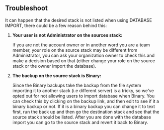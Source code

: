 <!-- usedin: [ _legacy_docker/Databases/database-import-v1.md, _maestro/Databases/database-import-v1.md, _node/Databases/database-import-v1.md, _rails/databases/database-import-v1.md] -->


## Troubleshoot
   
   It can happen that the desired stack is not listed when using DATABASE IMPORT, there could be a few reason behind this:
   
   1. **Your user is not Administrator on the sources stack:**
   
        If you are not the account owner or in another word you are a team member, your role on the source stack may be different from Administrator, you can ask your organization owner to check this and make a decision based on that (either change your role on the source stack or the owner import the database).
   2. **The backup on the source stack is Binary:**
   
         Since the Binary backups take the backup from the file system importing it to another stack (i.e different server) is a tricky, so we've opted out for not allowing users to import database when Binary. 
   You can check this by clicking on the backup link, and then edit to see if it a binary backup or not. If it is a binary backup you can change it to text first, run the back up and then go the destination stack and see that the source stack should be listed. After you are done with the database import you can go to the source stack and revert it back to Binary.